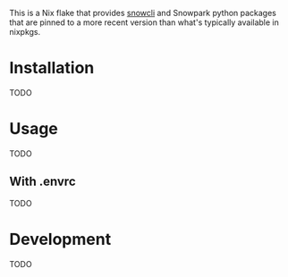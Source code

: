 This is a Nix flake that provides [snowcli](https://github.com/Snowflake-Labs/snowcli) and Snowpark python packages that are pinned to a more recent version than what's typically available in nixpkgs.

# Installation

TODO

# Usage

TODO

## With .envrc

TODO

# Development

TODO
